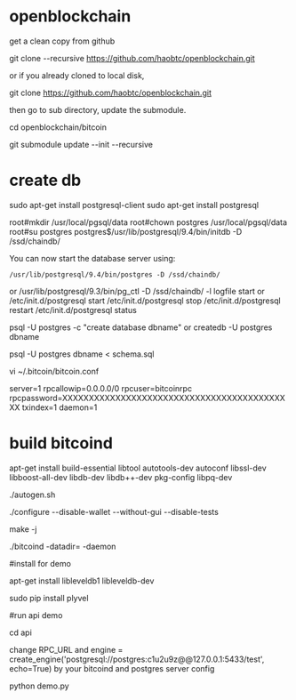 # openblockchain

get a clean copy from github

git clone --recursive https://github.com/haobtc/openblockchain.git

or if you already cloned to local disk, 

git clone https://github.com/haobtc/openblockchain.git

then go to sub directory, update the submodule.

cd openblockchain/bitcoin

git submodule update --init --recursive

# create db

sudo apt-get install postgresql-client
sudo apt-get install postgresql

root#mkdir /usr/local/pgsql/data
root#chown postgres /usr/local/pgsql/data
root#su postgres
postgres$/usr/lib/postgresql/9.4/bin/initdb -D /ssd/chaindb/

You can now start the database server using:

    /usr/lib/postgresql/9.4/bin/postgres -D /ssd/chaindb/
or
    /usr/lib/postgresql/9.3/bin/pg_ctl -D /ssd/chaindb/ -l logfile start
or 
    /etc/init.d/postgresql start
    /etc/init.d/postgresql stop
    /etc/init.d/postgresql restart
    /etc/init.d/postgresql status


psql -U postgres -c "create database dbname"
or
createdb -U postgres dbname

psql -U postgres dbname < schema.sql

vi ~/.bitcoin/bitcoin.conf

server=1
rpcallowip=0.0.0.0/0
rpcuser=bitcoinrpc
rpcpassword=XXXXXXXXXXXXXXXXXXXXXXXXXXXXXXXXXXXXXXXXXXXX
txindex=1
daemon=1


# build bitcoind

apt-get install build-essential libtool autotools-dev autoconf libssl-dev libboost-all-dev libdb-dev libdb++-dev pkg-config libpq-dev 

./autogen.sh

./configure  --disable-wallet --without-gui --disable-tests

make -j

./bitcoind -datadir=<bitcoin data directory> -daemon

#install for demo

apt-get install libleveldb1 libleveldb-dev

sudo pip install plyvel

#run api demo

cd api 

change RPC_URL and engine = create_engine('postgresql://postgres:c1u2u9z@@127.0.0.1:5433/test', echo=True) by your bitcoind and postgres server config

python demo.py




